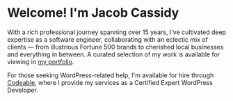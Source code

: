 # Welcome! I'm Jacob Cassidy

With a rich professional journey spanning over 15 years, I've cultivated deep expertise as a software engineer, collaborating with an eclectic mix of clients — from illustrious Fortune 500 brands to cherished local businesses and everything in between. A curated selection of my work is available for viewing in [my portfolio](https://portfolio.jacobcassidy.com).

For those seeking WordPress-related help, I'm available for hire through [Codeable](https://codeable.io/developers/jacob-cassidy/?ref=W6TqR), where I provide my services as a Certified Expert WordPress Developer.
